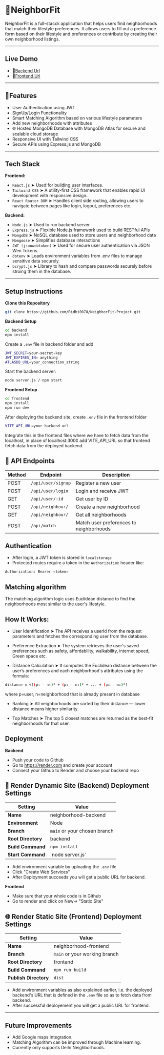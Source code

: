 # 🏡NeighborFit

NeighborFit is a full-stacck application that helps users find neighborhoods that match their lifestyle preferences. It allows users to fill out a preference form based on their lifestyle and preferences or contribute by creating their own neighborhood listings.

---

## Live Demo
- 🔗[Backend Url](https://neighborfit-project-1.onrender.com)
- 🔗[Frontend Url](https://neighborfit-project-2.onrender.com)

---

## 🚀Features
- User Authentication using JWT
- SignUp/Login Functionality
- Smart Matching Algorithm based on various lifestyle parameters
- Add new neighborhoods with attributes
- 🌐 Hosted MongoDB Database with MongoDB Atlas for secure and scalable cloud storage
- Responsive UI with Tailwind CSS
- Secure APIs using Express.js and MongoDB

---

## Tech Stack

**Frontend:**

- `React.js` ➤ Used for building user interfaces.
- `Tailwind CSS` ➤ A utility-first CSS framework that enables rapid UI development with responsive design.
- `React Router DOM` ➤ Handles client side routing, allowing users to navigate between pages like login, logout, preferences etc.

**Backend:**

- `Node.js` ➤ Used to run backend server
- `Express.js` ➤ Flexible Node.js framework used to build RESTful APIs
- `MongoDB` ➤ NoSQL database used to store users and neighborhood data
- `Mongoose` ➤ Simplifies database interactions 
- `JWT (jsonwebtoken)` ➤ Used for secure user authentication via JSON Wen Tokens.
- `dotenv` ➤ Loads environment variables from .env files to manage sensitive data securely.
- `bcrypt.js` ➤ Library to hash and compare passwords securely before stroing them in the database.

---

## Setup Instructions

**Clone this Repository**
```bash
git clone https://github.com/Ridhi0078/NeighborFit-Project.git
```

**Backend Setup**

```bash
cd backend
npm install
```
Create a `.env` file in backend folder and add

```bash
JWT_SECRET=your-secret-key
JWT_EXPIRES_IN= anything
ATLASDB_URL=your_connection_string
```
Start the backend server:
```bash
node server.js / npm start
```

**Frontend Setup**
```bash
cd frontend
npm install
npm run dev
```

After deploying the backend site, create `.env` file in the frontend folder

```bash
VITE_API_URL=your backend url
```
Integrate this in the frontend files where we have to fetch data from the localhost, in place of localhost:3000 add VITE_API_URL so that frontend fetch data from the deployed backend.

## 📡 API Endpoints

| Method | Endpoint              | Description                            |
|--------|------------------------|----------------------------------------|
| POST   | `/api/user/signup`     | Register a new user                    |
| POST   | `/api/user/login`      | Login and receive JWT                  |
| GET    | `/api/user/:id`        | Get user by ID                         |
| POST   | `/api/neighbour/`      | Create a new neighborhood              |
| GET    | `/api/neighbour/`      | Get all neighborhoods                  |
| POST   | `/api/match`           | Match user preferences to neighborhoods |

## Authentication
- After login, a JWT token is stored in `localstorage`
- Protected routes require a token in the `Authorization` header like:

```bash
Authorization: Bearer <token>
```

## Matching algorithm
The matching algorithm logic uses Euclidean distance to find the neighborhoods most similar to the user's lifestyle.

## How It Works:

- User Identification ➤ The API receives a userId from the request parameters and fetches the corresponding user from the database.

- Preference Extraction ➤ The system retrieves the user's saved preferences such as safety, affordability, walkability, internet speed, Green space etc.

- Distance Calculation ➤ It computes the Euclidean distance between the user’s preferences and each neighborhood's attributes using the formula:

``` bash
distance = √[(p₁ - n₁)² + (p₂ - n₂)² + ... + (p₈ - n₈)²]
```
where p=user, n=neighborhood that is already present in database

- Ranking ➤ All neighborhoods are sorted by their distance — lower distance means higher similarity.

- Top Matches ➤ The top 5 closest matches are returned as the best-fit neighborhoods for that user.

## Deployment

**Backend**
- Push your code to Github
- Go to https://render.com and create your account
- Connect your Github to Render and choose your backend repo

## 🚀 Render Dynamic Site (Backend) Deployment Settings

| Setting         | Value                          |
|-----------------|---------------------------------|
| **Name**        | neighborhood-backend           |
| **Environment** | Node                           |
| **Branch**      | `main` or your chosen branch   |
| **Root Directory** | backend                     |
| **Build Command** | `npm install`                |
| **Start Command** |  `node server.js'            |

- Add environment variable by uploading the `.env` file
- Click "Create Web Services"
- After Deployment succeeds you will get a public URL for backend.

**Frontend**
- Make sure that your whole code is in Github
- Go to render and click on New-> "Static SIte"

## 🌐 Render Static Site (Frontend) Deployment Settings

| Setting            | Value                           |
|--------------------|----------------------------------|
| **Name**           | neighborhood-frontend           |
| **Branch**         |  `main` or your working branch   |
| **Root Directory** |  frontend                       |
|  **Build Command**  | `npm run build`                |
| **Publish Directory** | `dist`                       |

- Add environment variables as also explained earlier, i.e. the deployed backend's URL that is defined in the `.env` file so as to fetch data from backend.
- After successful deployement you will get a public URL for frontend.

---

## Future Improvements
- Add Google maps Integration.
- Matching Algorithm can be improved through Machine learning.
- Currently only supports Delhi Neighborhoods.
